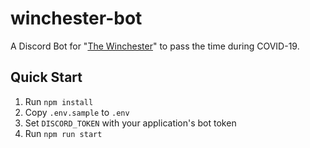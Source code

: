 # winchester-bot

A Discord Bot for "[The Winchester](https://discordapp.com/channels/688834478667333738)" to pass the time during COVID-19.

## Quick Start

1. Run `npm install`
1. Copy `.env.sample` to `.env`
1. Set `DISCORD_TOKEN` with your application's bot token
1. Run `npm run start`
